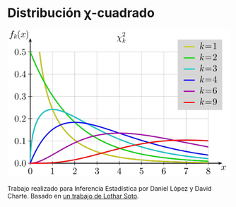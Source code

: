 # Distribución χ-cuadrado

![](pdf.png)

Trabajo realizado para Inferencia Estadística por Daniel López y David Charte. Basado en [un trabajo de Lothar Soto](https://github.com/Lothar94/Poisson).
